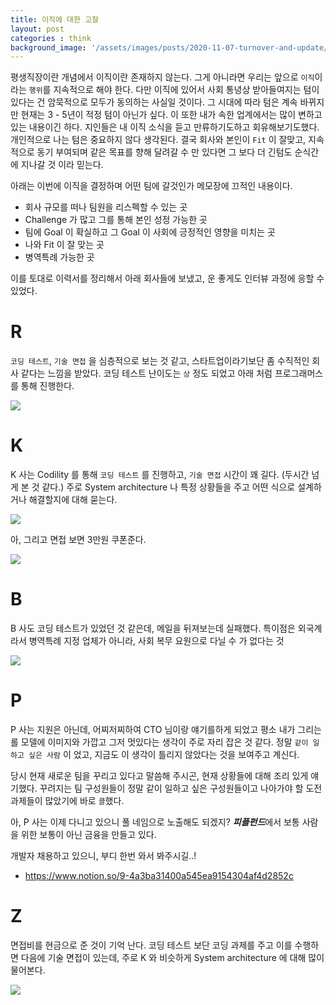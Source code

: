 ```yaml
---
title: 이직에 대한 고찰
layout: post
categories : think
background_image: '/assets/images/posts/2020-11-07-turnover-and-update/moved-960x500.jpg'
---
```


평생직장이란 개념에서 이직이란 존재하지 않는다.
그게 아니라면 우리는 앞으로 `이직`이라는 `행위`를 지속적으로 해야 한다.
다만 이직에 있어서 사회 통녕상 받아들여지는 텀이 있다는 건 암묵적으로 모두가 동의하는 사실일 것이다.
그 시대에 따라 텀은 계속 바뀌지만 현재는 3 - 5년이 적정 텀이 아닌가 싶다.
이 또한 내가 속한 업계에서는 많이 변하고 있는 내용이긴 하다.
지인들은 내 이직 소식을 듣고 만류하기도하고 회유해보기도했다. 
개인적으로 나는 텀은 중요하지 않다 생각된다.
결국 회사와 본인이 `Fit` 이 잘맞고, 지속적으로 동기 부여되며 같은 목표를 향해 달려갈 수 만 있다면 그 보다 더 긴텀도 순식간에 지나갈 것 이라 믿는다. 

아래는 이번에 이직을 결정하며 어떤 팀에 갈것인가 메모장에 끄적인 내용이다.

- 회사 규모를 떠나 팀원을 리스펙할 수 있는 곳
- Challenge 가 많고 그를 통해 본인 성정 가능한 곳
- 팀에 Goal 이 확실하고 그 Goal 이 사회에 긍정적인 영향을 미치는 곳
- 나와 Fit 이 잘 맞는 곳
- 병역특례 가능한 곳

이를 토대로 이력서를 정리해서 아래 회사들에 보냈고, 운 좋게도 인터뷰 과정에 응할 수 있었다.

# R

`코딩 테스트`, `기술 면접` 을 심층적으로 보는 것 같고, 스타트업이라기보단 좀 수직적인 회사 같다는 느낌을 받았다.
코딩 테스트 난이도는 `상` 정도 되었고 아래 처럼 프로그래머스를 통해 진행한다.

![](/assets/images/posts/2020-11-07-turnover-and-update/3.png)

# K

K 사는 Codility 를 통해 `코딩 테스트` 를 진행하고, `기술 면접` 시간이 꽤 길다. (두시간 넘게 본 것 같다.)
주로 System architecture 나 특정 상황들을 주고 어떤 식으로 설계하거나 해결할지에 대해 묻는다.

![](/assets/images/posts/2020-11-07-turnover-and-update/4.png)

아, 그리고 면접 보면 3만원 쿠폰준다.

![](/assets/images/posts/2020-11-07-turnover-and-update/2.jpg)

# B

B 사도 코딩 테스트가 있었던 것 같은데, 메일을 뒤져보는데 실패했다.
특이점은 외국계라서 병역특례 지정 업체가 아니라, 사회 복무 요원으로 다닐 수 가 없다는 것

![](/assets/images/posts/2020-11-07-turnover-and-update/1.jpg)

# P

P 사는 지원은 아닌데, 어찌저찌하여 CTO 님이랑 얘기를하게 되었고 평소 내가 그리는 롤 모델에 이미지와 가깝고 그저 멋있다는 생각이 주로 자리 잡은 것 같다.
정말 `같이 일하고 싶은 사람` 이 었고, 지금도 이 생각이 틀리지 않았다는 것을 보여주고 계신다.

당시 현재 새로운 팀을 꾸리고 있다고 말씀해 주시곤, 현재 상황들에 대해 조리 있게 얘기했다.
꾸려지는 팀 구성원들이 정말 같이 일하고 싶은 구성원들이고 나아가야 할 도전 과제들이 많았기에 바로 `콜`했다.

아, P 사는 이제 다니고 있으니 풀 네임으로 노출해도 되겠지?
***피플펀드***에서 보통 사람을 위한 보통이 아닌 금융을 만들고 있다.

개발자 채용하고 있으니, 부디 한번 와서 봐주시길..!
- https://www.notion.so/9-4a3ba31400a545ea9154304af4d2852c

# Z

면접비를 현금으로 준 것이 기억 난다. 
코딩 테스트 보단 코딩 과제를 주고 이를 수행하면 다음에 기술 면접이 있는데, 주로 K 와 비슷하게 System architecture 에 대해 많이 물어본다.

![](/assets/images/posts/2020-11-07-turnover-and-update/5.png)



